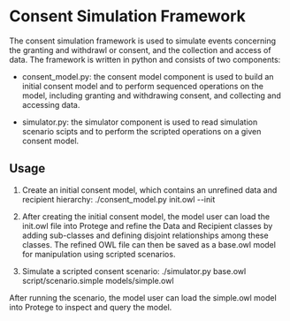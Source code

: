 # Consent Simulation Framework

The consent simulation framework is used to simulate events concerning the granting and withdrawl or consent, and the collection and access of data. The framework is written in python and consists of two components:

* consent_model.py: the consent model component is used to build an initial consent model and to perform sequenced operations on the model, including granting and withdrawing consent, and collecting and accessing data.

* simulator.py: the simulator component is used to read simulation scenario scipts and to perform the scripted operations on a given consent model.

## Usage

1. Create an initial consent model, which contains an unrefined data and recipient hierarchy:
./consent_model.py init.owl --init

2. After creating the initial consent model, the model user can load the init.owl file into Protege and refine the Data and Recipient classes by adding sub-classes and defining disjoint relationships among these classes. The refined OWL file can then be saved as a base.owl model for manipulation using scripted scenarios.

3. Simulate a scripted consent scenario:
./simulator.py base.owl script/scenario.simple models/simple.owl

After running the scenario, the model user can load the simple.owl model into Protege to inspect and query the model.
